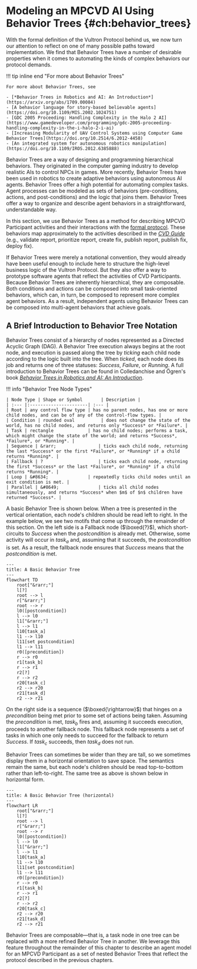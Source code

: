 # Modeling an MPCVD AI Using Behavior Trees {#ch:behavior_trees}

With the formal definition of the Vultron Protocol behind us, we now turn our
attention to reflect on one of many possible paths toward
implementation. We find that Behavior Trees have a number of desirable
properties when it comes to automating the kinds of complex behaviors
our protocol demands.

!!! tip inline end "For more about Behavior Trees"

    For more about Behavior Trees, see 

    - [*Behavior Trees in Robotics and AI: An Introduction*](https://arxiv.org/abs/1709.00084)
    - [A behavior language for story-based believable agents](https://doi.org/10.1109/MIS.2002.1024751)
    - [GDC 2005 Proceeding: Handling Complexity in the Halo 2 AI](https://www.gamedeveloper.com/programming/gdc-2005-proceeding-handling-complexity-in-the-i-halo-2-i-ai)
    - [Increasing Modularity of UAV Control Systems using Computer Game Behavior Trees](https://doi.org/10.2514/6.2012-4458)
    - [An integrated system for autonomous robotics manipulation](https://doi.org/10.1109/IROS.2012.6385888)

Behavior Trees are a way of designing and programming hierarchical behaviors.
They originated in the computer gaming industry to develop realistic AIs to control NPCs in games.
More recently, Behavior Trees have been used in robotics to create adaptive behaviors using autonomous AI agents.
Behavior Trees offer a high potential for automating complex tasks.
Agent processes can be modeled as sets of behaviors (pre-conditions, actions, and post-conditions) and the logic that joins them.
Behavior Trees offer a way to organize and describe agent behaviors in a straightforward, understandable way.

In this section, we use Behavior Trees as a method for describing
MPCVD Participant activities and their interactions with the [formal protocol](../../reference/formal_protocol/index.md).
These behaviors map approximately to the activities described in the [*CVD Guide*](https://vuls.cert.org/confluence/display/CVD)
(e.g., validate report, prioritize report, create fix, publish report, publish fix, deploy fix).

If Behavior Trees were merely a notational convention, they would
already have been useful enough to include here to structure the
high-level business logic of the Vultron Protocol. But they also offer a way to
prototype software agents that reflect the activities of
CVD Participants.
Because Behavior Trees are inherently hierarchical, they are composable.
Both conditions and actions can be composed into small task-oriented
behaviors, which can, in turn, be composed to represent more complex
agent behaviors. As a result, independent agents using Behavior Trees
can be composed into multi-agent behaviors that achieve goals.

## A Brief Introduction to Behavior Tree Notation

Behavior Trees consist of a hierarchy of nodes represented as a
Directed Acyclic Graph (DAG).
A Behavior Tree execution always begins at the root node, and execution is passed
along the tree by *ticking* each child node according to the logic built
into the tree. When *ticked*, each node does its job and returns one of
three statuses: *Success*, *Failure*, or *Running*. A full introduction
to Behavior Trees can be found in Colledanchise and Ögren's book
[*Behavior Trees in Robotics and AI: An
Introduction*](https://arxiv.org/abs/1709.00084).

!!! info "Behavior Tree Node Types"

    | Node Type | Shape or Symbol       | Description |
    | :--- |:----------------------| :--- |
    | Root | any control flow type | has no parent nodes, has one or more child nodes, and can be of any of the control-flow types. |
    | Condition | rounded oval          | does not change the state of the world, has no child nodes, and returns only *Success* or *Failure*. |
    | Task | rectangle             | has no child nodes; performs a task, which might change the state of the world; and returns *Success*, *Failure*, or *Running*. |
    | Sequence | &rarr;                | ticks each child node, returning the last *Success* or the first *Failure*, or *Running* if a child returns *Running*. |
    | Fallback | ?                     | ticks each child node, returning the first *Success* or the last *Failure*, or *Running* if a child returns *Running*. |
    | Loop | &#8634;               | repeatedly ticks child nodes until an exit condition is met. |
    | Parallel | &#8649;               | ticks all child nodes simultaneously, and returns *Success* when $m$ of $n$ children have returned *Success*. |

A basic Behavior Tree is shown below.
When a tree is presented in the vertical orientation, each node's children should be read left to right.
In the example below, we see two motifs that come up through the remainder of this section.
On the left side is a Fallback node ($\boxed{?}$), which short-circuits to *Success* when the $postcondition$ is already met.
Otherwise, some activity will occur in $task_a$ and, assuming that it succeeds, the $postcondition$ is set.
As a result, the fallback node ensures that *Success* means that the $postcondition$ is met.

```mermaid
---
title: A Basic Behavior Tree
---
flowchart TD
    root["&rarr;"]
    l[?]
    root --> l
    r["&rarr;"]
    root --> r
    l0([postcondition])
    l --> l0
    l1["&rarr;"]
    l --> l1
    l10[task_a]
    l1 --> l10
    l11[set postcondition]
    l1 --> l11
    r0([precondition])
    r --> r0
    r1[task_b]
    r --> r1
    r2[?]
    r --> r2
    r20[task_c]
    r2 --> r20
    r21[task_d]
    r2 --> r21
```

On the right side is a sequence ($\boxed{\rightarrow}$) that hinges on a
$precondition$ being met prior to some set of actions being taken.
Assuming the $precondition$ is met, $task_b$ fires and, assuming it
succeeds execution, proceeds to another fallback node. This fallback
node represents a set of tasks in which one only needs to succeed for
the fallback to return *Success*. If $task_c$ succeeds, then $task_d$
does not run.

Behavior Trees can sometimes be wider than they are tall, so we sometimes
display them in a horizontal orientation to save space. The
semantics remain the same, but each node's children should be read top-to-bottom
rather than left-to-right. The same tree as above is shown below in
horizontal form.

```mermaid
---
title: A Basic Behavior Tree (horizontal)
---
flowchart LR
    root["&rarr;"]
    l[?]
    root --> l
    r["&rarr;"]
    root --> r
    l0([postcondition])
    l --> l0
    l1["&rarr;"]
    l --> l1
    l10[task_a]
    l1 --> l10
    l11[set postcondition]
    l1 --> l11
    r0([precondition])
    r --> r0
    r1[task_b]
    r --> r1
    r2[?]
    r --> r2
    r20[task_c]
    r2 --> r20
    r21[task_d]
    r2 --> r21
```

Behavior Trees are composable&mdash;that is, a task node in one tree can be replaced with a more refined Behavior Tree in another.
We leverage this feature throughout the remainder of this chapter to describe an agent model for an MPCVD Participant
as a set of nested Behavior Trees that reflect the protocol described in the previous chapters.
